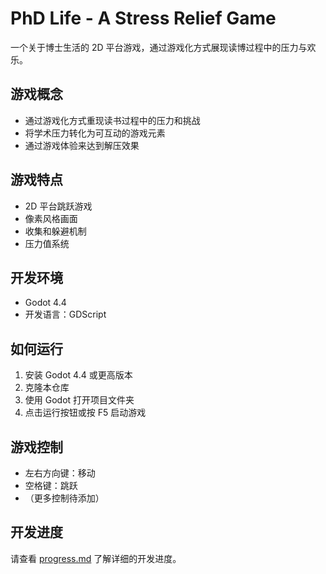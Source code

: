 # PhD Life - A Stress Relief Game

一个关于博士生活的 2D 平台游戏，通过游戏化方式展现读博过程中的压力与欢乐。

## 游戏概念

- 通过游戏化方式重现读书过程中的压力和挑战
- 将学术压力转化为可互动的游戏元素
- 通过游戏体验来达到解压效果

## 游戏特点

- 2D 平台跳跃游戏
- 像素风格画面
- 收集和躲避机制
- 压力值系统

## 开发环境

- Godot 4.4
- 开发语言：GDScript

## 如何运行

1. 安装 Godot 4.4 或更高版本
2. 克隆本仓库
3. 使用 Godot 打开项目文件夹
4. 点击运行按钮或按 F5 启动游戏

## 游戏控制

- 左右方向键：移动
- 空格键：跳跃
- （更多控制待添加）

## 开发进度

请查看 [progress.md](progress.md) 了解详细的开发进度。
